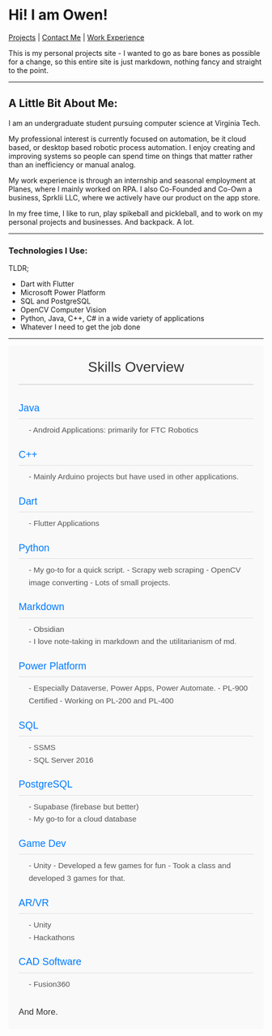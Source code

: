 # Hi! I am Owen!

[Projects](./Projects.md) | [Contact Me](./ContactMe.md) | [Work Experience](./WorkExperience.md)

This is my personal projects site - I wanted to go as bare bones as possible for a change, so this entire site is just markdown, nothing fancy and straight to the point.

---

## A Little Bit About Me:

I am an undergraduate student pursuing computer science at Virginia Tech.  
  
My professional interest is currently focused on automation, be it cloud based, or desktop based robotic process automation. I enjoy creating and improving systems so people can spend time on things that matter rather than an inefficiency or manual analog.  
  
My work experience is through an internship and seasonal employment at Planes, where I mainly worked on RPA. I also Co-Founded and Co-Own a business, Sprklii LLC, where we actively have our product on the app store.  
  
In my free time, I like to run, play spikeball and pickleball, and to work on my personal projects and businesses. And backpack. A lot.


---

### Technologies I Use:

TLDR;

- Dart with Flutter
- Microsoft Power Platform
- SQL and PostgreSQL
- OpenCV Computer Vision
- Python, Java, C++, C# in a wide variety of applications
- Whatever I need to get the job done

---
<style>
  .skills-section {
    font-family: Arial, sans-serif;
    padding: 20px;
    background-color: #f9f9f9;
    line-height: 1.6;
  }
  
  .skills-header {
    text-align: center;
    font-size: 2em;
    color: #333;
    margin-bottom: 30px;
    border-bottom: 2px solid #ddd;
    padding-bottom: 10px;
  }
  
  .skill-category {
    font-size: 1.4em;
    color: #007BFF;
    margin-top: 20px;
    margin-bottom: 10px;
    border-bottom: 1px solid #ddd;
    padding-bottom: 5px;
  }
  
  .skill-item {
    margin-left: 20px;
    margin-bottom: 10px;
    font-size: 1.1em;
    color: #555;
  }

  .skill-item ul {
    margin: 5px 0;
    padding-left: 20px;
  }

  .skill-item li {
    list-style-type: disc;
  }

  .misc-category {
    font-size: 1.2em;
    margin-top: 30px;
    color: #333;
  }
</style>

<div class="skills-section">
  <div class="skills-header">Skills Overview</div>

  <div class="skill-category">Java</div>
  <div class="skill-item">
    - Android Applications: primarily for FTC Robotics
  </div>

  <div class="skill-category">C++</div>
  <div class="skill-item">
    - Mainly Arduino projects but have used in other applications.
  </div>

  <div class="skill-category">Dart</div>
  <div class="skill-item">
    - Flutter Applications
  </div>

  <div class="skill-category">Python</div>
  <div class="skill-item">
    - My go-to for a quick script. 
    - Scrapy web scraping
    - OpenCV image converting
    - Lots of small projects.
    </ul>
  </div>

  <div class="skill-category">Markdown</div>
  <div class="skill-item">
    - Obsidian
    <br>
    - I love note-taking in markdown and the utilitarianism of md.
  </div>

  <div class="skill-category">Power Platform</div>
  <div class="skill-item">
    - Especially Dataverse, Power Apps, Power Automate. 
    - PL-900 Certified
    - Working on PL-200 and PL-400
  </div>

  <div class="skill-category">SQL</div>
  <div class="skill-item">
    - SSMS
    <br>
    - SQL Server 2016
  </div>

  <div class="skill-category">PostgreSQL</div>
  <div class="skill-item">
    - Supabase (firebase but better)
    <br>
    - My go-to for a cloud database
  </div>

  <div class="skill-category">Game Dev</div>
  <div class="skill-item">
    - Unity
      - Developed a few games for fun
      - Took a class and developed 3 games for that.
  </div>

  <div class="skill-category">AR/VR</div>
  <div class="skill-item">
    - Unity 
    <br>
    - Hackathons
  </div>

  <div class="skill-category">CAD Software</div>
  <div class="skill-item">
    - Fusion360
  </div>

  <div class="misc-category">And More.</div>
</div>
